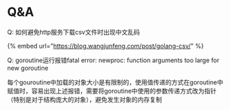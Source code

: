 # Q&A

Q: 如何避免http服务下载csv文件时出现中文乱码

{% embed url="https://blog.wangjunfeng.com/post/golang-csv/" %}

Q: goroutine运行报错fatal error: newproc: function arguments too large for new goroutine

每个gouroutine中加载的对象大小是有限制的，使用值传递的方式在goroutine中赋值时，容易出现上述报错，需要将goroutine中使用的参数传递方式改为指针（特别是对于结构庞大的对象），避免发生对象的内存复制

